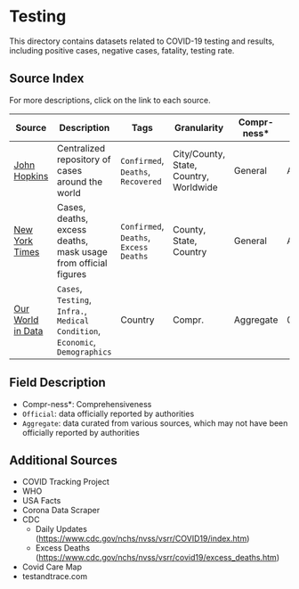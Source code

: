 # Testing

This directory contains datasets related to COVID-19 testing and results, including positive cases, negative cases, fatality, testing rate.

## Source Index

For more descriptions, click on the link to each source.

| Source | Description | Tags | Granularity | Compr-ness* | Source Type | First Updated | Last Updated |
|-|-|-|-|-|-|-|-|
| [John Hopkins](jhu/) | Centralized repository of cases around the world | `Confirmed`, `Deaths`, `Recovered` | City/County, State, Country, Worldwide | General | Aggregate | 01/22/2020 | - |
| [New York Times](nytimes/) | Cases, deaths, excess deaths, mask usage from official figures | `Confirmed`, `Deaths`, `Excess Deaths` | County, State, Country | General | Aggregate | 01/21/2020 | - |
| [Our World in Data](owid/) | `Cases`, `Testing`, `Infra.`, `Medical Condition`, `Economic`, `Demographics` | Country | Compr. | Aggregate | 03/13/2020 | - |

## Field Description
- Compr-ness*: Comprehensiveness
- `Official`: data officially reported by authorities
- `Aggregate`: data curated from various sources, which may not have been officially reported by authorities

## Additional Sources 

- COVID Tracking Project
- WHO
- USA Facts
- Corona Data Scraper
- CDC
	- Daily Updates (https://www.cdc.gov/nchs/nvss/vsrr/COVID19/index.htm)
	- Excess Deaths (https://www.cdc.gov/nchs/nvss/vsrr/covid19/excess_deaths.htm)
- Covid Care Map
- testandtrace.com
